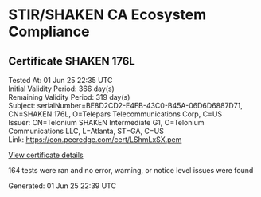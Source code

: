 # STIR/SHAKEN CA Ecosystem Compliance

## Certificate SHAKEN 176L

Tested At: 01 Jun 25 22:35 UTC\
Initial Validity Period: 366 day(s)\
Remaining Validity Period: 319 day(s)\
Subject: serialNumber=BE8D2CD2-E4FB-43C0-B45A-06D6D6887D71, CN=SHAKEN 176L, O=Telepars Telecommunications Corp, C=US\
Issuer: CN=Telonium SHAKEN Intermediate G1, O=Telonium Communications LLC, L=Atlanta, ST=GA, C=US\
Link: https://eon.peeredge.com/cert/LShmLxSX.pem

[View certificate details](https://x509.io/?cert=MIIDNzCCAtygAwIBAgIRAMMb09w%2FYkxh9TByNfv4ijkwCgYIKoZIzj0EAwIwfDELMAkGA1UEBhMCVVMxCzAJBgNVBAgMAkdBMRAwDgYDVQQHDAdBdGxhbnRhMSQwIgYDVQQKDBtUZWxvbml1bSBDb21tdW5pY2F0aW9ucyBMTEMxKDAmBgNVBAMMH1RlbG9uaXVtIFNIQUtFTiBJbnRlcm1lZGlhdGUgRzEwHhcNMjUwNDE2MDA1NzUzWhcNMjYwNDE2MDA1ODUzWjB9MQswCQYDVQQGEwJVUzEpMCcGA1UEChMgVGVsZXBhcnMgVGVsZWNvbW11bmljYXRpb25zIENvcnAxFDASBgNVBAMTC1NIQUtFTiAxNzZMMS0wKwYDVQQFEyRCRThEMkNEMi1FNEZCLTQzQzAtQjQ1QS0wNkQ2RDY4ODdENzEwWTATBgcqhkjOPQIBBggqhkjOPQMBBwNCAATIbmsm0rComTrLr%2FWW6z3Rr07hbX4bD3e7xuzw79XZ7GM24cb0w94xHrc%2Beo0GTNWUnjqPk4oIew7TK9s9f3t9o4IBPDCCATgwDgYDVR0PAQH%2FBAQDAgeAMAwGA1UdEwEB%2FwQCMAAwHQYDVR0OBBYEFKp2Nti%2F2Ycfmn%2B31Sco2xc0dKuZMB8GA1UdIwQYMBaAFKoku%2F8UdUB5LYdv6A1Bd8q7zYiwMBcGA1UdIAQQMA4wDAYKYIZIAYb%2FCQEBBDCBpgYDVR0fBIGeMIGbMIGYoDqgOIY2aHR0cHM6Ly9hdXRoZW50aWNhdGUtYXBpLmljb25lY3Rpdi5jb20vZG93bmxvYWQvdjEvY3JsolqkWDBWMRQwEgYDVQQHEwtCcmlkZ2V3YXRlcjELMAkGA1UECBMCTkoxEzARBgNVBAMTClNUSS1QQSBDUkwxCzAJBgNVBAYTAlVTMQ8wDQYDVQQKEwZTVEktUEEwFgYIKwYBBQUHARoECjAIoAYWBDE3NkwwCgYIKoZIzj0EAwIDSQAwRgIhAIBOuJ3ZM10h3bnf95%2FpRyDMA2ybkg8jfTZLSw0e35C3AiEA8Tn0HXrRsHOlCaFRiumUzrpyGgY%2FpZLgucLeqIZA4MM%3D)

164 tests were ran and no error, warning, or notice level issues were found


Generated: 01 Jun 25 22:39 UTC